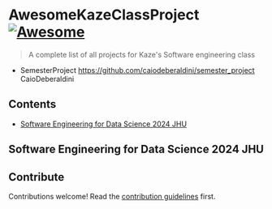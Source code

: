 # AwesomeKazeClassProject [![Awesome](https://awesome.re/badge.svg)](https://awesome.re)

> A complete list of all projects for Kaze&#39;s Software engineering class

- SemesterProject https://github.com/caiodeberaldini/semester_project CaioDeberaldini

## Contents

- [Software Engineering for Data Science 2024 JHU](#software-engineering-for-data-science-2024-jhu)


## Software Engineering for Data Science 2024 JHU


## Contribute

Contributions welcome! Read the [contribution guidelines](contributing.md) first.
